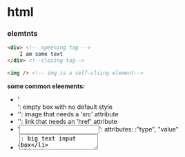 # html

### elemtnts

```html
<div> <!-- opeening tag -->
    I am some text 
</div> <!--closing tag--> 

<img /> <!-- img is a self-clsing element-->
```

**some common eleements:**
- '<div>': empty box with no default style
- '<img>': image that needs a 'src' attribute
- '<a>': link that needs an 'href' attribute
- '<input>': attributes: :"type", "value"
- '<textarea>: big text input box
- '<button>': clickable! (everything is clickable with the onclick attribute)
- '<select>': select from a list of options in a drop down menu

**other common elements**
- '<header>'
- '<footer>'
- '<section>'
- '<main>'
- '<p>'

### attributes

**allow you to modify HTML elements. In React, these are called "props"**

Attributes are added to the opening tag, before the '>' character. Multiple attributes can be added with space in between.

```html
<!-- apply a class -->
<div class="my-class"></div>

<!-- apply "inline styles -->
<div> style="height:40px"></div>

<!-- listen for a click -->
<button onclick="runFucntion()" onhover=""></button>
```
